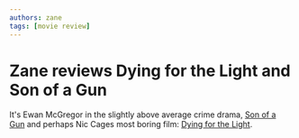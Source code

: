 ```yaml
---
authors: zane
tags: [movie review]
---
```

# Zane reviews Dying for the Light and Son of a Gun

It's Ewan McGregor in the slightly above average crime drama, [Son of a Gun](/docs/movie-reviews/son-of-a-gun) and perhaps Nic Cages most boring film: [Dying for the Light](/docs/movie-reviews/dying-for-the-light).